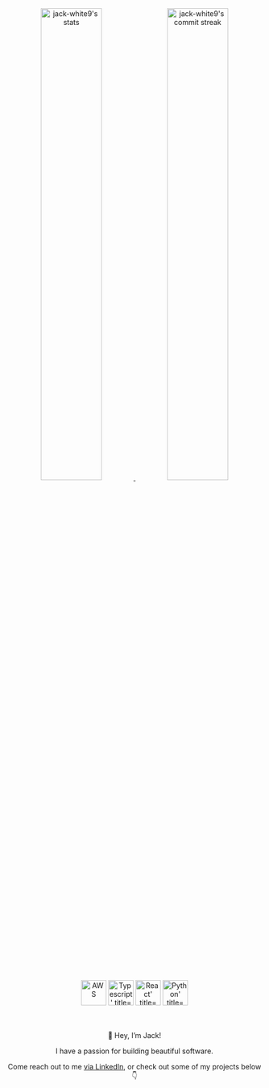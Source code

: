 <div align="center" style="text-align:center">
    <a href="#" onclick="return false;">
        <img width="49%" src="https://github-readme-stats.vercel.app/api/?username=jack-white9&show_icons=true&theme=react&bg_color=0000&count_private=true&hide_border=true"
            alt="jack-white9's stats">
    </a>
    <a href="#" onclick="return false;">
        <img width="49%" src="https://github-readme-streak-stats.herokuapp.com/?user=jack-white9&theme=react&background=0000&hide_border=true"
            alt="jack-white9's commit streak">
    </a>
    <br></br>
    <div>
    <a href="https://aws.amazon.com/"><img height="50" src="https://user-images.githubusercontent.com/25181517/183896132-54262f2e-6d98-41e3-8888-e40ab5a17326.png" alt="AWS" title="AWS" /></a>
    <a href="https://www.typescriptlang.org/"><img height="50" src="https://user-images.githubusercontent.com/25181517/183890598-19a0ac2d-e88a-4005-a8df-1ee36782fde1.png" alt="Typescript' title="Typescript" /></a>
    <a href="https://react.dev/"><img height="50" src="https://user-images.githubusercontent.com/25181517/183897015-94a058a6-b86e-4e42-a37f-bf92061753e5.png" alt="React' title="React" /></a>
    <a href="https://python.org/"><img height="50" src="https://user-images.githubusercontent.com/25181517/183423507-c056a6f9-1ba8-4312-a350-19bcbc5a8697.png" alt="Python' title="Python" /></a>
    </div>
    <br></br>
    <p>👋 Hey, I’m Jack!</p>
    <p>I have a passion for building beautiful software.</p>
    <p>Come reach out to me <a href="https://linkedin.com/in/jack-f-white" target="_blank">via LinkedIn</a>, or check out some of my projects below 👇</p>
    </ul>
</div>
